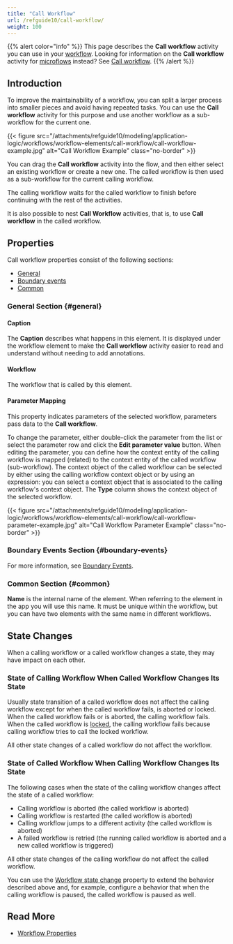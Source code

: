 ```yaml
---
title: "Call Workflow"
url: /refguide10/call-workflow/
weight: 100
---
```


{{% alert color="info" %}}
This page describes the **Call workflow** activity you can use in your [workflow](/refguide10/workflow-elements/). Looking for information on the **Call workflow** activity for [microflows](/refguide10/workflow-activities/) instead? See [Call workflow](/refguide10/workflow-call/).
{{% /alert %}}

## Introduction

To improve the maintainability of a workflow, you can split a larger process into smaller pieces and avoid having repeated tasks. You can use the **Call workflow** activity for this purpose and use another workflow as a sub-workflow for the current one. 

{{< figure src="/attachments/refguide10/modeling/application-logic/workflows/workflow-elements/call-workflow/call-workflow-example.jpg" alt="Call Workflow Example" class="no-border" >}}

You can drag the **Call workflow** activity into the flow, and then either select an existing workflow or create a new one. The called workflow is then used as a sub-workflow for the current calling workflow.   

The calling workflow waits for the called workflow to finish before continuing with the rest of the activities. 

It is also possible to nest **Call Workflow** activities, that is, to use **Call workflow** in the called workflow.

## Properties

Call workflow properties consist of the following sections:

* [General](#general)
* [Boundary events](#boundary-events)
* [Common](#common)

### General Section {#general}

#### Caption

The **Caption** describes what happens in this element. It is displayed under the workflow element to make the **Call workflow** activity easier to read and understand without needing to add annotations.

#### Workflow

The workflow that is called by this element.

#### Parameter Mapping

This property indicates parameters of the selected workflow, parameters pass data to the **Call workflow**. 

To change the parameter, either double-click the parameter from the list or select the parameter row and click the **Edit parameter value** button. When editing the parameter, you can define how the context entity of the calling workflow is mapped (related) to the context entity of the called workflow (sub-workflow). The context object of the called workflow can be selected by either using the calling workflow context object or by using an expression: you can select a context object that is associated to the calling workflow's context object. The **Type** column shows the context object of the selected workflow. 

{{< figure src="/attachments/refguide10/modeling/application-logic/workflows/workflow-elements/call-workflow/call-workflow-parameter-example.jpg" alt="Call Workflow Parameter Example" class="no-border" >}}

### Boundary Events Section {#boundary-events}

For more information, see [Boundary Events](/refguide10/workflow-boundary-events/).

### Common Section {#common}

**Name** is the internal name of the element. When referring to the element in the app you will use this name. It must be unique within the workflow, but you can have two elements with the same name in different workflows.

## State Changes

When a calling workflow or a called workflow changes a state, they may have impact on each other.

### State of Calling Workflow When Called Workflow Changes Its State

Usually state transition of a called workflow does not affect the calling workflow except for when the called workflow fails, is aborted or locked. When the called workflow fails or is aborted, the calling workflow fails. When the called workflow is [locked](/refguide10/lock-workflow/), the calling workflow fails because calling workflow tries to call the locked workflow.

All other state changes of a called workflow do not affect the workflow.

### State of Called Workflow When Calling Workflow Changes Its State

The following cases when the state of the calling workflow changes affect the state of a called workflow:

* Calling workflow is aborted (the called workflow is aborted)
* Calling workflow is restarted (the called workflow is aborted)
* Calling workflow jumps to a different activity (the called workflow is aborted)
* A failed workflow is retried (the running called workflow is aborted and a new called workflow is triggered)

All other state changes of the calling workflow do not affect the called workflow.

You can use the [Workflow state change](/refguide10/workflow-properties/#workflow-state-change) property to extend the behavior described above and, for example, configure a behavior that when the calling workflow is paused, the called workflow is paused as well.

## Read More

* [Workflow Properties](/refguide10/workflow-properties/)
